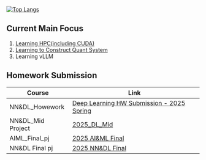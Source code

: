 [![Top Langs](https://github-readme-stats.vercel.app/api/top-langs/?username=ruiqitang)](https://github.com/anuraghazra/github-readme-stats)


## Current Main Focus
1. [Learning HPC(including CUDA)](https://github.com/RuiqiTang/Learning_HPC)
2. [Learning to Construct Quant System](https://github.com/RuiqiTang/Learning_Quant_System_Construction)
3. Learning vLLM

## Homework Submission
Course|Link|
|--|--|
|NN&DL_Howework|[Deep Learning HW Submission - 2025 Spring](https://github.com/RuiqiTang/Deep_Learning_2025_Spring_Lesson_Homworks_Submission/tree/main)|
|NN&DL_Mid Project|[2025_DL_Mid](https://github.com/RuiqiTang/2025_Spring_DL_Mid.git)|
|AIML_Final_pj|[2025 AI&ML Final](https://github.com/QianRMB/AIML.git)|
|NN&DL Final pj|[2025 NN&DL Final](https://github.com/RuiqiTang/2025_Spring_DeepLearning_Final)|
